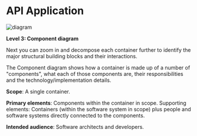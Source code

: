 # API Application

![diagram](https://www.plantuml.com/plantuml/svg/0/fLJBRjim4Bm7o3ziVIXim8qlFVKKFz8cGHv6xFHnCbRKMcRBXq1ITesY_zubfLXo6XG1wekfrMXsE3lakG_eGgNLwSaRQOIgSe9D2AN_C1evt9qLCcoghFBaX3M1J3WJLeymTnBDLbLbDPg-VpTNQCBZxSr8OI0VkBIQMbrQ4_5b8ZyzkHb_ktzShhvSBIzNDnUVBkvc_K6iJvaNfI7NzoKEeRUGfb04Som8ncMffC0WhUdng--uHI-SB0EWoS4HYX3hSsUtCYSFg1I43O5agSvGW0pD3-Q3TML4P44bmnw21L7vO3Kv3rk9yHlfO4SPPCxkUBDdlK5NcOx2RcqcLT8KUtv5ZKwQu_QWf9Q1Sl1Lvhcz3VyXHzVzch-SjbBGiQvPriyp5Z33W1bwYc8UI65D3KzbM8WDQOnl5y4w5XhdoVOLqWUNq2nnRPrEwo5iq6zu4rYn41EQ0O1mbCT7L7u8A0Hv3yeM_411966BlG-aLnS_GrzdFbh6CjSEDS6asNaDwKY98xFhP9FWmi6YZY30p5QXzIXrjvK9l6BzncCoioEauz5gmiWStRwFfUIsu_dLKQm6yElq1FXtI6pVoyAa81O6hWn4AcUL8XTbttwUmWE7l2t7wbWfpatorSTvHWhUGbo-601Vsp1uthhTM6_SB65HQOxQ_bKw3b5i0xNZ4yp9zCnYcQNsckCLfHoC_5k99r4vJcSqebcsRzFyIXTtCY4yFWJ7sNOnZfobv8afwiaEGMomVYZH-vrrUMTunpeuI6iKcDC_uWGV4-85LMEeFmOsgHw5Fd0SpwB9JMpEHwZ9GCU4Hqy7boAWdLHNuNDKIv0EwWDX3czXnoLYIwB2wzbaslsYmrQVeKGPBno-No-No_aYedz7hQb1l3ERm3uXhnVtTotqWEfawsLaZTMl8TIluJidawVB_my0)

**Level 3: Component diagram**

Next you can zoom in and decompose each container further to identify the major structural building blocks and their interactions.

The Component diagram shows how a container is made up of a number of "components", what each of those components are, their responsibilities and the technology/implementation details.

**Scope**: A single container.

**Primary elements**: Components within the container in scope.
Supporting elements: Containers (within the software system in scope) plus people and software systems directly connected to the components.

**Intended audience**: Software architects and developers.